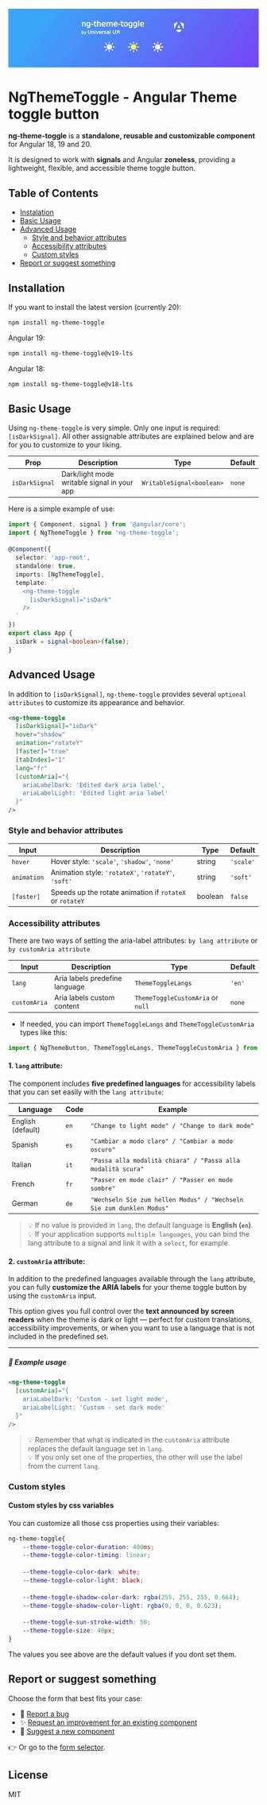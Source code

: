 <p align="center">
  <a href="https://www.npmjs.com/~universalux" target="_blank" rel="noreferrer noopener">
    <img src="https://github.com/universalux/uux-hub/blob/main/assets/components/angular/ng-theme-toggle/ng-theme-toggle-cover.gif?raw=true" alt="NgThemeToggle cover">
  </a>
</p>

# NgThemeToggle - Angular Theme toggle button

**ng-theme-toggle** is a **standalone, reusable and customizable component** for Angular 18, 19 and 20.

It is designed to work with **signals** and Angular **zoneless**, providing a lightweight, flexible, and accessible theme toggle button.

## Table of Contents

* [Instalation](#installation)
* [Basic Usage](#basic-usage)
* [Advanced Usage](#advanced-usage)
  - [Style and behavior attributes](#style-and-behavior-attributes)
  - [Accessibility attributes](#accessibility-attributes)
  - [Custom styles](#custom-styles)
* [Report or suggest something](#report-or-suggest-something)

## Installation

If you want to install the latest version (currently 20):
```bash
npm install ng-theme-toggle
```

Angular 19:
```bash
npm install ng-theme-toggle@v19-lts
```

Angular 18:
```bash
npm install ng-theme-toggle@v18-lts
```

## Basic Usage

Using `ng-theme-toggle` is very simple. Only one input is required: `[isDarkSignal]`.
All other assignable attributes are explained below and are for you to customize to your liking.

| Prop              | Description                                  | Type                       | Default |
| ----------------- | -------------------------------------------- | -------------------------- | ------- |
| `isDarkSignal`    | Dark/light mode writable signal in your app  | `WritableSignal<boolean>`  | `none`  |

Here is a simple example of use:
```ts
import { Component, signal } from '@angular/core';
import { NgThemeToggle } from 'ng-theme-toggle';

@Component({
  selector: 'app-root',
  standalone: true,
  imports: [NgThemeToggle],
  template: `
    <ng-theme-toggle
      [isDarkSignal]="isDark"
    />
  `
})
export class App {
  isDark = signal<boolean>(false);
}`
```

## Advanced Usage

In addition to `[isDarkSignal]`, `ng-theme-toggle` provides several `optional attributes` to customize its appearance and behavior.

```html
<ng-theme-toggle
  [isDarkSignal]="isDark"
  hover="shadow"
  animation="rotateY"
  [faster]="true"
  [tabIndex]="1"
  lang="fr"
  [customAria]="{
    ariaLabelDark: 'Edited dark aria label',
    ariaLabelLight: 'Edited light aria label'
  }"
/>
```

### Style and behavior attributes

| Input       | Description                                                | Type    | Default   |
| ----------- | ---------------------------------------------------------- | ------- | --------- |
| `hover`     | Hover style: `'scale'`, `'shadow'`, `'none'`               | string  | `'scale'` |
| `animation` | Animation style: `'rotateX'`, `'rotateY'`, `'soft'`        | string  | `'soft'`  |
| `[faster]`  | Speeds up the rotate animation if `rotateX` or `rotateY`   | boolean | `false`   |


### Accessibility attributes

There are two ways of setting the aria-label attributes: `by lang attribute` or `by customAria attribute`

| Input        | Description                    | Type                              | Default   |
| ------------ | ------------------------------ | --------------------------------- | --------- |
| `lang`       | Aria labels predefine language | `ThemeToggleLangs`                | `'en'`    |
| `customAria` | Aria labels custom content     | `ThemeToggleCustomAria` or `null` | `none`    |

- If needed, you can import `ThemeToggleLangs` and `ThemeToggleCustomAria` types like this:
```ts
import { NgThemeButton, ThemeToggleLangs, ThemeToggleCustomAria } from 'ng-theme-toggle';
```

#### 1. `lang` attribute:

The component includes **five predefined languages** for accessibility labels that you can set easily with the `lang attribute`:

| Language           | Code | Example                                                              |
|------------------- | ---- | -------------------------------------------------------------------- |
| English (default)  | `en` | `"Change to light mode" / "Change to dark mode"`                     |
| Spanish            | `es` | `"Cambiar a modo claro" / "Cambiar a modo oscuro"`                   |
| Italian            | `it` | `"Passa alla modalità chiara" / "Passa alla modalità scura"`         |
| French             | `fr` | `"Passer en mode clair" / "Passer en mode sombre"`                   |
| German             | `de` | `"Wechseln Sie zum hellen Modus" / "Wechseln Sie zum dunklen Modus"` |

> 💡 If no value is provided in `lang`, the default language is **English (`en`)**. <br>
> 💡 If your application supports `multiple languages`, you can bind the lang attribute to a signal and link it with a `select`, for example.

#### 2. `customAria` attribute:

In addition to the predefined languages available through the `lang` attribute, you can fully **customize the ARIA labels** for your theme toggle button by using the `customAria` input.

This option gives you full control over the **text announced by screen readers** when the theme is dark or light — perfect for custom translations, accessibility improvements, or when you want to use a language that is not included in the predefined set.

---

##### 🧩 Example usage

```html
<ng-theme-toggle
  [customAria]="{
    ariaLabelDark: 'Custom - set light mode',
    ariaLabelLight: 'Custom - set dark mode'
  }"
/>
```

> 💡 Remember that what is indicated in the `customAria` attribute replaces the default language set in `lang`. <br>
> 💡 If you only set one of the properties, the other will use the label from the current `lang`.


### Custom styles

#### Custom styles by css variables

You can customize all those css properties using their variables:

```css
ng-theme-toggle{
    --theme-toggle-color-duration: 400ms;
    --theme-toggle-color-timing: linear;

    --theme-toggle-color-dark: white;
    --theme-toggle-color-light: black;

    --theme-toggle-shadow-color-dark: rgba(255, 255, 255, 0.664);
    --theme-toggle-shadow-color-light: rgba(0, 0, 0, 0.623);

    --theme-toggle-sun-stroke-width: 50;
    --theme-toggle-size: 40px;
}
```
The values you see above are the default values if you dont set them.

## Report or suggest something

Choose the form that best fits your case:

- 🐞 [Report a bug](https://github.com/universalux/uux-hub/issues/new?assignees=aldaydev&labels=bug&template=angular_bug_report.yml)
- ✨ [Request an improvement for an existing component](https://github.com/universalux/uux-hub/issues/new?assignees=aldaydev&labels=bug&template=angular_feature_request.yml)
- 🧩 [Suggest a new component](https://github.com/universalux/uux-hub/issues/new?assignees=aldaydev&labels=bug&template=new_component_request.yml)

👉 Or go to the [form selector](https://github.com/universalux/uux-hub/issues/new/choose).


## License
MIT
